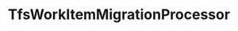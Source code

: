 ---
optionsClassName: TfsWorkItemMigrationProcessorOptions
optionsClassFullName: MigrationTools.Processors.TfsWorkItemMigrationProcessorOptions
configurationSamples:
- name: defaults
  description: 
  code: >-
    {
      "MigrationTools": {
        "Processors": [
          {
            "AttachRevisionHistory": "False",
            "Enabled": "False",
            "FilterWorkItemsThatAlreadyExistInTarget": "False",
            "FixHtmlAttachmentLinks": "True",
            "GenerateMigrationComment": "True",
            "MaxGracefulFailures": "0",
            "PauseAfterEachWorkItem": "False",
            "SkipRevisionWithInvalidAreaPath": "False",
            "SkipRevisionWithInvalidIterationPath": "False",
            "SourceName": "Source",
            "TargetName": "Target",
            "UpdateCreatedBy": "True",
            "UpdateCreatedDate": "True",
            "WIQLQuery": "SELECT [System.Id] FROM WorkItems WHERE [System.TeamProject] = @TeamProject AND [System.WorkItemType] NOT IN ('Test Suite', 'Test Plan','Shared Steps','Shared Parameter','Feedback Request') ORDER BY [System.ChangedDate] desc",
            "WorkItemCreateRetryLimit": "5",
            "WorkItemIDs": null
          }
        ]
      }
    }
  sampleFor: MigrationTools.Processors.TfsWorkItemMigrationProcessorOptions
- name: sample
  description: 
  code: >-
    {
      "MigrationTools": {
        "Processors": [
          []
        ]
      }
    }
  sampleFor: MigrationTools.Processors.TfsWorkItemMigrationProcessorOptions
- name: classic
  description: 
  code: >-
    {
      "$type": "TfsWorkItemMigrationProcessorOptions",
      "Enabled": false,
      "UpdateCreatedDate": true,
      "UpdateCreatedBy": true,
      "WIQLQuery": "SELECT [System.Id] FROM WorkItems WHERE [System.TeamProject] = @TeamProject AND [System.WorkItemType] NOT IN ('Test Suite', 'Test Plan','Shared Steps','Shared Parameter','Feedback Request') ORDER BY [System.ChangedDate] desc",
      "FixHtmlAttachmentLinks": true,
      "WorkItemCreateRetryLimit": 5,
      "FilterWorkItemsThatAlreadyExistInTarget": false,
      "PauseAfterEachWorkItem": false,
      "AttachRevisionHistory": false,
      "GenerateMigrationComment": true,
      "WorkItemIDs": null,
      "MaxGracefulFailures": 0,
      "SkipRevisionWithInvalidIterationPath": false,
      "SkipRevisionWithInvalidAreaPath": false,
      "Enrichers": null,
      "SourceName": "Source",
      "TargetName": "Target",
      "RefName": null
    }
  sampleFor: MigrationTools.Processors.TfsWorkItemMigrationProcessorOptions
description: WorkItemMigrationConfig is the main processor used to Migrate Work Items, Links, and Attachments. Use `WorkItemMigrationConfig` to configure.
className: TfsWorkItemMigrationProcessor
typeName: Processors
architecture: 
options:
- parameterName: AttachRevisionHistory
  type: Boolean
  description: This will create a json file with the revision history and attach it to the work item. Best used with `MaxRevisions` or `ReplayRevisions`.
  defaultValue: '?'
- parameterName: Enabled
  type: Boolean
  description: If set to `true` then the processor will run. Set to `false` and the processor will not run.
  defaultValue: missng XML code comments
- parameterName: Enrichers
  type: List
  description: List of Enrichers that can be used to add more features to this processor. Only works with Native Processors and not legacy Processors.
  defaultValue: missng XML code comments
- parameterName: FilterWorkItemsThatAlreadyExistInTarget
  type: Boolean
  description: This loads all of the work items already saved to the Target and removes them from the Source work item list prior to commencing the run. While this may take some time in large data sets it reduces the time of the overall migration significantly if you need to restart.
  defaultValue: true
- parameterName: FixHtmlAttachmentLinks
  type: Boolean
  description: "**beta** If enabled this will fix any image attachments URL's, work item mention URL's or user mentions in the HTML fields as well as discussion comments. You must specify a PersonalAccessToken in the Source project for Azure DevOps; TFS should use integrated authentication."
  defaultValue: '?'
- parameterName: GenerateMigrationComment
  type: Boolean
  description: If enabled, adds a comment recording the migration
  defaultValue: false
- parameterName: MaxGracefulFailures
  type: Int32
  description: The maximum number of failures to tolerate before the migration fails. When set above zero, a work item migration error is logged but the migration will continue until the number of failed items reaches the configured value, after which the migration fails.
  defaultValue: 0
- parameterName: PauseAfterEachWorkItem
  type: Boolean
  description: Pause after each work item is migrated
  defaultValue: false
- parameterName: RefName
  type: String
  description: '`Refname` will be used in the future to allow for using named Options without the need to copy all of the options.'
  defaultValue: missng XML code comments
- parameterName: SkipRevisionWithInvalidAreaPath
  type: Boolean
  description: When set to true, this setting will skip a revision if the source area has not been migrated, has been deleted or is somehow invalid, etc.
  defaultValue: missng XML code comments
- parameterName: SkipRevisionWithInvalidIterationPath
  type: Boolean
  description: This will skip a revision if the source iteration has not been migrated i.e. it was deleted
  defaultValue: missng XML code comments
- parameterName: SourceName
  type: String
  description: missng XML code comments
  defaultValue: missng XML code comments
- parameterName: TargetName
  type: String
  description: missng XML code comments
  defaultValue: missng XML code comments
- parameterName: UpdateCreatedBy
  type: Boolean
  description: "If this is enabled the creation process on the target project will create the items with the original creation date. (Important: The item history is always pointed to the date of the migration, it's change only the data column CreateDate, not the internal create date)"
  defaultValue: true
- parameterName: UpdateCreatedDate
  type: Boolean
  description: "If this is enabled the creation process on the target project will create the items with the original creation date. (Important: The item history is always pointed to the date of the migration, it's change only the data column CreateDate, not the internal create date)"
  defaultValue: true
- parameterName: WIQLQuery
  type: String
  description: A work item query based on WIQL to select only important work items. To migrate all leave this empty. See [WIQL Query Bits](#wiql-query-bits)
  defaultValue: SELECT [System.Id] FROM WorkItems WHERE [System.TeamProject] = @TeamProject AND [[System.WorkItemType] NOT IN ('Test Suite', 'Test Plan','Shared Steps','Shared Parameter','Feedback Request') ORDER BY [System.ChangedDate] desc
- parameterName: WorkItemCreateRetryLimit
  type: Int32
  description: '**beta** If set to a number greater than 0 work items that fail to save will retry after a number of seconds equal to the retry count. This allows for periodic network glitches not to end the process.'
  defaultValue: 5
- parameterName: WorkItemIDs
  type: IList
  description: A list of work items to import
  defaultValue: '[]'
status: ready
processingTarget: Work Items
classFile: /src/MigrationTools.Clients.AzureDevops.ObjectModel/Processors/TfsWorkItemMigrationProcessor.cs
optionsClassFile: /src/MigrationTools.Clients.AzureDevops.ObjectModel/Processors/TfsWorkItemMigrationProcessorOptions.cs

redirectFrom:
- /Reference/Processors/TfsWorkItemMigrationProcessorOptions/
layout: reference
toc: true
permalink: /Reference/Processors/TfsWorkItemMigrationProcessor/
title: TfsWorkItemMigrationProcessor
categories:
- Processors
- 
topics:
- topic: notes
  path: /docs/Reference/Processors/TfsWorkItemMigrationProcessor-notes.md
  exists: false
  markdown: ''
- topic: introduction
  path: /docs/Reference/Processors/TfsWorkItemMigrationProcessor-introduction.md
  exists: false
  markdown: ''

---